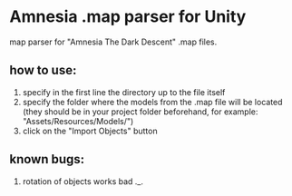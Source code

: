 # Amnesia .map parser for Unity
map parser for "Amnesia The Dark Descent" .map files.

## how to use:
1. specify in the first line the directory up to the file itself
2. specify the folder where the models from the .map file will be located (they should be in your project folder beforehand, for example: "Assets/Resources/Models/")
3. click on the "Import Objects" button

## known bugs:
1. rotation of objects works bad ._.
